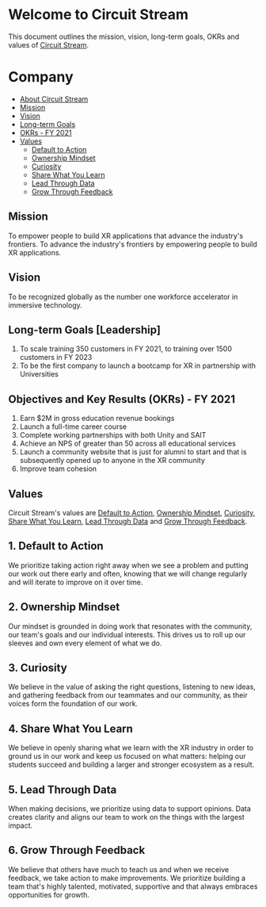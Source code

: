 # Welcome to Circuit Stream

This document outlines the mission, vision, long-term goals, OKRs and values of [Circuit Stream](https://circuitstream.com/).

# Company

- [About Circuit Stream](url)
- [Mission](#mission)
- [Vision](#vision)
- [Long-term Goals](#goals)
- [OKRs - FY 2021](#okrs)
- [Values](#values)
  - [Default to Action](#value_a)
  - [Ownership Mindset](#value_b)
  - [Curiosity](#value_c)
  - [Share What You Learn](#value_d)
  - [Lead Through Data](#value_e)
  - [Grow Through Feedback](#value_f)

## <a name="mission"></a>Mission

To empower people to build XR applications that advance the industry's frontiers.
To advance the industry's frontiers by empowering people to build XR applications.

## <a name="vision"></a>Vision
 
To be recognized globally as the number one workforce accelerator in immersive technology.

## <a name="goals"></a>Long-term Goals [Leadership]

1. To scale training 350 customers in FY 2021, to training over 1500 customers in FY 2023
2. To be the first company to launch a bootcamp for XR in partnership with Universities

## <a name="okrs"></a>Objectives and Key Results (OKRs) - FY 2021

1. Earn $2M in gross education revenue bookings
2. Launch a full-time career course
3. Complete working partnerships with both Unity and SAIT
4. Achieve an NPS of greater than 50 across all educational services
5. Launch a community website that is just for alumni to start and that is subsequently opened up to anyone in the XR community
6. Improve team cohesion

## <a name="values"></a>Values

Circuit Stream's values are [Default to Action](#value_a), [Ownership Mindset](#value_b), [Curiosity](#value_c), [Share What You Learn](#value_d), [Lead Through Data](#value_e) and [Grow Through Feedback](#values_f).

## <a name="value_a"></a>1. Default to Action

We prioritize taking action right away when we see a problem and putting our work out there early and often, knowing that we will change regularly and will iterate to improve on it over time.

## <a name="value_b"></a>2. Ownership Mindset

Our mindset is grounded in doing work that resonates with the community, our team's goals and our individual interests. This drives us to roll up our sleeves and own every element of what we do. 

## <a name="value_c"></a>3. Curiosity

We believe in the value of asking the right questions, listening to new ideas, and gathering feedback from our teammates and our community, as their voices form the foundation of our work.

## <a name="value_d"></a>4. Share What You Learn

We believe in openly sharing what we learn with the XR industry in order to ground us in our work and keep us focused on what matters: helping our students succeed and building a larger and stronger ecosystem as a result.

## <a name="value_e"></a>5. Lead Through Data

When making decisions, we prioritize using data to support opinions. Data creates clarity and aligns our team to work on the things with the largest impact.

## <a name="value_f"></a>6. Grow Through Feedback

We believe that others have much to teach us and when we receive feedback, we take action to make improvements. We prioritize building a team that's highly talented, motivated, supportive and that always embraces opportunities for growth.
